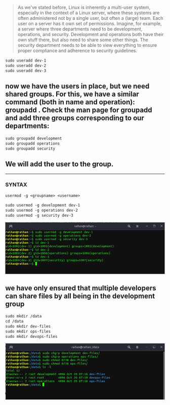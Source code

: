 > As we've stated before, Linux is inherently a multi-user system, especially in the context of
a Linux server, where these systems are often administered not by a single user, but often a
(large) team. Each user on a server has it own set of permissions. Imagine, for example, a
server where three departments need to be development, operations, and security.
Development and operations both have their own stuff there, but also need to share some
other things. The security department needs to be able to view everything to ensure proper
compliance and adherence to security guidelines.
>

```
sudo useradd dev-1
sudo useradd dev-2
sudo useradd dev-3
```

## now we have the users in place, but we need shared groups. For this, we have a similar command (both in name and operation): groupadd . Check the man page for groupadd and add three groups corresponding to our departments:

```
sudo groupadd development
sudo groupadd operations
sudo groupadd security
```

## We will add the user to the group.
<hr>

### SYNTAX
```
usermod -g <groupname> <username>
```
```
sudo usermod -g development dev-1
sudo usermod -g operations dev-2
sudo usermod -g security dev-3
```
![Output 1](images/Screenshot1.png)

## we have only ensured that multiple developers can share files by all being in the development group

```
sudo mkdir /data
cd /data
sudo mkdir dev-files
sudo mkdir ops-files
sudo mkdir devops-files

```

![Output 2](images/Screenshot2.png)